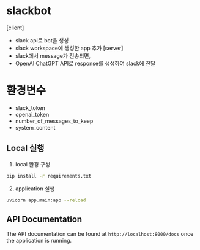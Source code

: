 # slackbot
[client]
- slack api로 bot을 생성
- slack workspace에 생성한 app 추가
[server]
- slack에서 message가 전송되면,
- OpenAI ChatGPT API로 response를 생성하여 slack에 전달

# 환경변수
- slack_token
- openai_token
- number_of_messages_to_keep
- system_content

## Local 실행
1. local 환경 구성
```bash
pip install -r requirements.txt
```

2. application 실행
```bash
uvicorn app.main:app --reload
```
## API Documentation
The API documentation can be found at `http://localhost:8000/docs` once the application is running.
